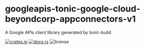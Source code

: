 # googleapis-tonic-google-cloud-beyondcorp-appconnectors-v1

A Google APIs client library generated by tonic-build

[![crates.io](https://img.shields.io/crates/v/googleapis-tonic-google-cloud-beyondcorp-appconnectors-v1)](https://crates.io/crates/googleapis-tonic-google-cloud-beyondcorp-appconnectors-v1)
[![docs.rs](https://img.shields.io/docsrs/googleapis-tonic-google-cloud-beyondcorp-appconnectors-v1)](https://docs.rs/googleapis-tonic-google-cloud-beyondcorp-appconnectors-v1)
![license](https://img.shields.io/crates/l/googleapis-tonic-google-cloud-beyondcorp-appconnectors-v1)
